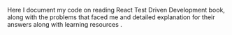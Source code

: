 Here I document my code on reading React Test Driven Development book, 
along with the problems that faced me and detailed explanation for their answers along with learning resources . 
